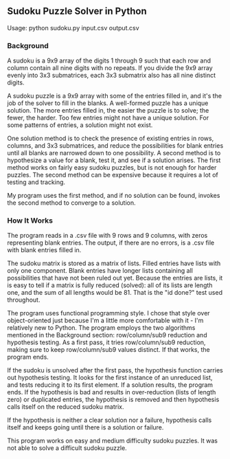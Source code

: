 
## Sudoku Puzzle Solver in Python

Usage: python sudoku.py input.csv output.csv

### Background

A sudoku is a 9x9 array of the digits 1 through 9 such that each row and column contain all nine digits with no repeats. If you divide the 9x9 array evenly into 3x3 submatrices, each 3x3 submatrix also has all nine distinct digits. 

A sudoku puzzle is a 9x9 array with some of the entries filled in, and it's the job of the solver to fill in the blanks. A well-formed puzzle has a unique solution. The more entries filled in, the easier the puzzle is to solve; the fewer, the harder. Too few entries might not have a unique solution. For some patterns of entries, a solution might not exist. 

One solution method is to check the presence of existing entries in rows, columns, and 3x3 submatrices, and reduce the possibilities for blank entries until all blanks are narrowed down to one possibility. A second method is to hypothesize a value for a blank, test it, and see if a solution arises. The first method works on fairly easy sudoku puzzles, but is not enough for harder puzzles. The second method can be expensive because it requires a lot of testing and tracking.

My program uses the first method, and if no solution can be found, invokes the second method to converge to a solution. 

### How It Works

The program reads in a .csv file with 9 rows and 9 columns, with zeros representing blank entries. The output, if there are no errors, is a .csv file with blank entries filled in. 

The sudoku matrix is stored as a matrix of lists. Filled entries have lists with only one component. Blank entries have longer lists containing all possibilities that have not been ruled out yet. Because the entries are lists, it is easy to tell if a matrix is fully reduced (solved): all of its lists are length one, and the sum of all lengths would be 81. That is the "id done?" test used throughout. 

The program uses functional programming style. I chose that style over object-oriented just because I'm a little more comfortable with it - I'm relatively new to Python. The program employs the two algorithms mentioned in the Background section: row/column/sub9 reduction and hypothesis testing. As a first pass, it tries row/column/sub9 reduction, making sure to keep row/column/sub9 values distinct. If that works, the program ends. 

If the sudoku is unsolved after the first pass, the hypothesis function carries out hypothesis testing. It looks for the first instance of an unreduced list, and tests reducing it to its first element. If a solution results, the program ends. If the hypothesis is bad and results in over-reduction (lists of length zero) or duplicated entries, the hypothesis is removed and then hypothesis calls itself on the reduced sudoku matrix. 

If the hypothesis is neither a clear solution nor a failure, hypothesis calls itself and keeps going until there is a solution or failure. 

This program works on easy and medium difficulty sudoku puzzles. It was not able to solve a difficult sudoku puzzle. 




